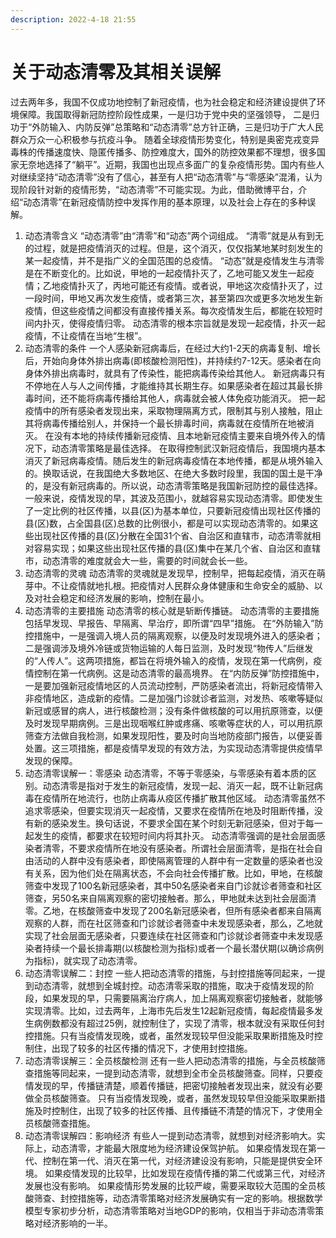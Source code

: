 ```yaml
---
description: 2022-4-18 21:55
---
```


# 关于动态清零及其相关误解

过去两年多，我国不仅成功地控制了新冠疫情，也为社会稳定和经济建设提供了环境保障。我国取得新冠防控阶段性成果，一是归功于党中央的坚强领导， 二是归功于“外防输入、内防反弹”总策略和“动态清零”总方针正确，三是归功于广大人民群众万众一心积极参与抗疫斗争。 随着全球疫情形势变化，特别是奥密克戎变异毒株的传播速度快、隐匿传播多、防控难度大，国外的防控效果都不理想，很多国家无奈地选择了“躺平”。近期，我国也出现点多面广的复杂疫情形势。国内有些人对继续坚持“动态清零”没有了信心，甚至有人把“动态清零”与“零感染”混淆，认为现阶段针对新的疫情形势，“动态清零”不可能实现。为此，借助微博平台，介绍“动态清零”在新冠疫情防控中发挥作用的基本原理，以及社会上存在的多种误解。

1. 动态清零含义 “动态清零”由“清零”和“动态”两个词组成。 “清零”就是从有到无的过程，就是把疫情消灭的过程。但是，这个消灭，仅仅指某地某时刻发生的某一起疫情，并不是指广义的全国范围的总疫情。 “动态”就是疫情发生与清零是在不断变化的。比如说，甲地的一起疫情扑灭了，乙地可能又发生一起疫情；乙地疫情扑灭了，丙地可能还有疫情。或者说，甲地这次疫情扑灭了，过一段时间，甲地又再次发生疫情，或者第三次，甚至第四次或更多次地发生新疫情，但这些疫情之间都没有直接传播关系。每次疫情发生后，都能在较短时间内扑灭，使得疫情归零。 动态清零的根本宗旨就是发现一起疫情，扑灭一起疫情，不让疫情在当地“生根”。
2. 动态清零的条件 一个人感染新冠病毒后，在经过大约1-2天的病毒复制、增长后，开始向身体外排出病毒(即核酸检测阳性)，并持续约7-12天。感染者在向身体外排出病毒时，就具有了传染性，能把病毒传染给其他人。 新冠病毒只有不停地在人与人之间传播，才能维持其长期生存。如果感染者在超过其最长排毒时间，还不能将病毒传播给其他人，病毒就会被人体免疫功能消灭。 把一起疫情中的所有感染者发现出来，采取物理隔离方式，限制其与别人接触，阻止其将病毒传播给别人，并保持一个最长排毒时间，病毒就在疫情所在地被消灭。 在没有本地的持续传播新冠疫情、且本地新冠疫情主要来自境外传入的情况下，动态清零策略是最佳选择。 在取得控制武汉新冠疫情后，我国境内基本消灭了新冠病毒疫情。随后发生的新冠病毒疫情在本地传播，都是从境外输入的。换取话说，在我国绝大多数地区、在绝大多数时段里，我国的国土是干净的，是没有新冠病毒的。所以说，动态清零策略是我国新冠防控的最佳选择。 一般来说，疫情发现的早，其波及范围小，就越容易实现动态清零。即使发生了一定比例的社区传播，以县(区)为基本单位，只要新冠疫情出现社区传播的县(区)数，占全国县(区)总数的比例很小，都是可以实现动态清零的。如果这些出现社区传播的县(区)分散在全国31个省、自治区和直辖市，动态清零就相对容易实现；如果这些出现社区传播的县(区)集中在某几个省、自治区和直辖市，动态清零的难度就会大一些，需要的时间就会长一些。
3. 动态清零的灵魂 动态清零的灵魂就是发现早，控制早，把每起疫情，消灭在萌芽中。不让疫情就地扎根。把疫情对人民群众身体健康和生命安全的威胁、以及对社会稳定和经济发展的影响，控制在最小。
4. 动态清零的主要措施 动态清零的核心就是斩断传播链。 动态清零的主要措施包括早发现、早报告、早隔离、早治疗，即所谓“四早”措施。 在“外防输入”防控措施中，一是强调入境人员的隔离观察，以便及时发现境外进入的感染者；二是强调涉及境外冷链或货物运输的人每日监测，及时发现“物传人”后继发的“人传人”。这两项措施，都旨在将境外输入的疫情，发现在第一代病例，疫情控制在第一代病例。这是动态清零的最高境界。 在“内防反弹”防控措施中，一是要加强新冠疫情地区的人员流动控制，严防感染者流出，将新冠疫情带入非疫情地区，造成新的疫情。二是加强门诊就诊者监测，对发热、咳嗽等疑似新冠或感冒的病人，进行核酸检测；没有条件做核酸的可以用抗原筛查，以便及时发现早期病例。三是出现咽喉红肿或疼痛、咳嗽等症状的人，可以用抗原筛查方法做自我检测，如果发现阳性，要及时向当地防疫部门报告，以便妥善处置。这三项措施，都是疫情早发现的有效方法，为实现动态清零提供疫情早发现的保障。
5. 动态清零误解一：零感染 动态清零，不等于零感染，与零感染有着本质的区别。动态清零是指对于发生的新冠疫情，发现一起、消灭一起，既不让新冠病毒在疫情所在地流行，也防止病毒从疫区传播扩散其他区域。 动态清零虽然不追求零感染，但要实现消灭一起疫情，又要求在疫情所在地及时阻断传播，没有新的感染发生。换句话说，不要求全国在某个时刻无新冠感染，但对于每一起发生的疫情，都要求在较短时间内将其扑灭。 动态清零强调的是社会层面感染者清零，不要求疫情所在地没有感染者。所谓社会层面清零，是指在社会自由活动的人群中没有感染者，即使隔离管理的人群中有一定数量的感染者也没有关系，因为他们处在隔离状态，不会向社会传播扩散。比如，甲地，在核酸筛查中发现了100名新冠感染者，其中50名感染者来自门诊就诊者筛查和社区筛查，另50名来自隔离观察的密切接触者。那么，甲地就未达到社会层面清零。乙地，在核酸筛查中发现了200名新冠感染者，但所有感染者都来自隔离观察的人群，而在社区筛查和门诊就诊者筛查中未发现感染者，那么，乙地就实现了社会层面无感染者，只要连续在社区筛查和门诊就诊者筛查中未发现感染者持续一个最长排毒期(以核酸检测为指标)或者一个最长潜伏期(以确诊病例为指标)，就实现了动态清零。
6. 动态清零误解二：封控 一些人把动态清零的措施，与封控措施等同起来，一提到动态清零，就想到全城封控。动态清零采取的措施，取决于疫情发现的阶段，如果发现的早，只需要隔离治疗病人，加上隔离观察密切接触者，就能够实现清零。比如，过去两年，上海市先后发生12起新冠疫情，每起疫情最多发生病例数都没有超过25例，就控制住了，实现了清零，根本就没有采取任何封控措施。只有当疫情发现晚，或者，虽然发现较早但没能采取果断措施及时控制住，出现了较多的社区传播的情况下，才使用封控措施。
7. 动态清零误解三：全员核酸检测 还有一些人把动态清零的措施，与全员核酸筛查措施等同起来，一提到动态清零，就想到全市全员核酸筛查。同样，只要疫情发现的早，传播链清楚，顺着传播链，把密切接触者发现出来，就没有必要做全员核酸筛查。 只有当疫情发现晚，或者，虽然发现较早但没能采取果断措施及时控制住，出现了较多的社区传播、且传播链不清楚的情况下，才使用全员核酸筛查措施。
8. 动态清零误解四：影响经济 有些人一提到动态清零，就想到对经济影响大。实际上，动态清零，才能最大限度地为经济建设保驾护航。 如果疫情发现在第一代、控制在第一代、消灭在第一代，对经济建设没有影响，只能是提供安全环境。 如果疫情发现的比较早，比如发现在疫情传播的第二代或第三代，对经济发展也没有影响。 如果疫情形势发展的比较严峻，需要采取较大范围的全员核酸筛查、封控措施等，动态清零策略对经济发展确实有一定的影响。根据数学模型专家初步分析，动态清零策略对当地GDP的影响，仅相当于非动态清零策略对经济影响的一半。
